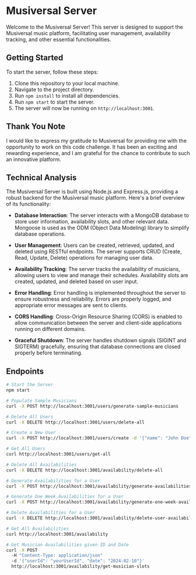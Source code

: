 # Musiversal Server

Welcome to the Musiversal Server! This server is designed to support the Musiversal music platform, facilitating user management, availability tracking, and other essential functionalities.

## Getting Started

To start the server, follow these steps:

1. Clone this repository to your local machine.
2. Navigate to the project directory.
3. Run `npm install` to install all dependencies.
4. Run `npm start` to start the server.
5. The server will now be running on `http://localhost:3001`.

## Thank You Note

I would like to express my gratitude to Musiversal for providing me with the opportunity to work on this code challenge. It has been an exciting and rewarding experience, and I am grateful for the chance to contribute to such an innovative platform.

## Technical Analysis

The Musiversal Server is built using Node.js and Express.js, providing a robust backend for the Musiversal music platform. Here's a brief overview of its functionality:

- **Database Interaction**: The server interacts with a MongoDB database to store user information, availability slots, and other relevant data. Mongoose is used as the ODM (Object Data Modeling) library to simplify database operations.

- **User Management**: Users can be created, retrieved, updated, and deleted using RESTful endpoints. The server supports CRUD (Create, Read, Update, Delete) operations for managing user data.

- **Availability Tracking**: The server tracks the availability of musicians, allowing users to view and manage their schedules. Availability slots are created, updated, and deleted based on user input.

- **Error Handling**: Error handling is implemented throughout the server to ensure robustness and reliability. Errors are properly logged, and appropriate error messages are sent to clients.

- **CORS Handling**: Cross-Origin Resource Sharing (CORS) is enabled to allow communication between the server and client-side applications running on different domains.

- **Graceful Shutdown**: The server handles shutdown signals (SIGINT and SIGTERM) gracefully, ensuring that database connections are closed properly before terminating.

## Endpoints

```bash
# Start the Server
npm start

# Populate Sample Musicians
curl -X POST http://localhost:3001/users/generate-sample-musicians

# Delete All Users
curl -X DELETE http://localhost:3001/users/delete-all

# Create a New User
curl -X POST http://localhost:3001/users/create -d '{"name": "John Doe", "email": "john@example.com", "services": ["guitar", "vocals"]}' -H 'Content-Type: application/json'

# Get All Users
curl http://localhost:3001/users/get-all

# Delete All Availabilities
curl -X DELETE http://localhost:3001/availability/delete-all

# Generate Availabilities for a User
curl -X POST http://localhost:3001/availability/generate-availabilities -d '{"userId": "<USER_ID>"}' -H 'Content-Type: application/json'

# Generate One Week Availabilities for a User
curl -X POST http://localhost:3001/availability/generate-one-week-availabilities -d '{"userId": "<USER_ID>"}' -H 'Content-Type: application/json'

# Delete Availabilities for a User
curl -X DELETE http://localhost:3001/availability/delete-user-availabilities -d '{"userId": "<USER_ID>"}' -H 'Content-Type: application/json'

# Get All Availabilities
curl http://localhost:3001/availability

# Get Musician Availabilities given ID and Date
curl -X POST
  -H "Content-Type: application/json" 
  -d '{"userId": "yourUserId", "date": "2024-02-10"}' 
  http://localhost:3001/availability/get-musician-slots


